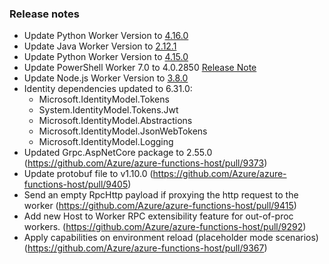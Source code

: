 ### Release notes

<!-- Please add your release notes in the following format:
- My change description (#PR)
-->
- Update Python Worker Version to [4.16.0](https://github.com/Azure/azure-functions-python-worker/releases/tag/4.16.0)
- Update Java Worker Version to [2.12.1](https://github.com/Azure/azure-functions-java-worker/releases/tag/2.12.1)
- Update Python Worker Version to [4.15.0](https://github.com/Azure/azure-functions-python-worker/releases/tag/4.15.0)
- Update PowerShell Worker 7.0 to 4.0.2850 [Release Note](https://github.com/Azure/azure-functions-powershell-worker/releases/tag/v4.0.2850)
- Update Node.js Worker Version to [3.8.0](https://github.com/Azure/azure-functions-nodejs-worker/releases/tag/v3.8.0)
- Identity dependencies updated to 6.31.0:
  - Microsoft.IdentityModel.Tokens
  - System.IdentityModel.Tokens.Jwt
  - Microsoft.IdentityModel.Abstractions
  - Microsoft.IdentityModel.JsonWebTokens
  - Microsoft.IdentityModel.Logging
- Updated Grpc.AspNetCore package to 2.55.0 (https://github.com/Azure/azure-functions-host/pull/9373)
- Update protobuf file to v1.10.0 (https://github.com/Azure/azure-functions-host/pull/9405)
- Send an empty RpcHttp payload if proxying the http request to the worker (https://github.com/Azure/azure-functions-host/pull/9415)
- Add new Host to Worker RPC extensibility feature for out-of-proc workers. (https://github.com/Azure/azure-functions-host/pull/9292)
- Apply capabilities on environment reload (placeholder mode scenarios) (https://github.com/Azure/azure-functions-host/pull/9367)

